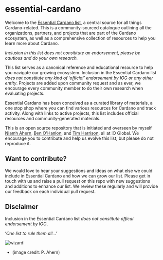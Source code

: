 # essential-cardano
Welcome to the [Essential Cardano list](https://github.com/input-output-hk/essential-cardano/blob/main/essential-cardano-list.md#the-essential-cardano-list), a central source for all things Cardano-related. This is a community-sourced catalogue outlining all the organizations, partners, and projects that are part of the Cardano ecosystem, as well as a comprehensive collection of resources to help you learn more about Cardano. 

*Inclusion in this list does not consititute an _endorsement_, please be cautious and do your own research.*

This list serves as a canonical reference and educational resource to help you navigate our growing ecosystem. Inclusion in the Essential Cardano list *does not constitute any kind of ‘official’ endorsement by IOG or any other entity*. Projects are added upon community request and as ever, we encourage every community member to do their own research when evaluating projects.

Essential Cardano has been conceived as a curated library of materials, a one stop shop where you can find various resources for Cardano and track activity. Along with links to active projects, this list includes official resources and community-generated materials. 

This is an open source repository that is initiated and overseen by myself [Niamh Ahern](https://iohk.io/en/team/niamh-ahern), [Ben O'Hanlon](https://iohk.io/en/team/ben-ohanlon), and [Tim Harrison](https://iohk.io/en/team/tim-harrison), all at IO Global. We encourage you to contribute and help us evolve this list, but please do not reproduce it. 

## Want to contribute?
We would love to hear your suggestions and ideas on what else we could include in Essential Cardano and how we can grow our list. Please get in touch with us and raise a pull request on this repo with new suggestions and additions to enhance our list. We review these regularly and will provide our feedback on each individual pull request.

## Disclaimer 
Inclusion in the Essential Cardano list *does not constitute offical endorsement by IOG*. 


   ‘*One list to rule them all...*’

![wizard](saruman.PNG)
- (image credit: P. Ahern)
